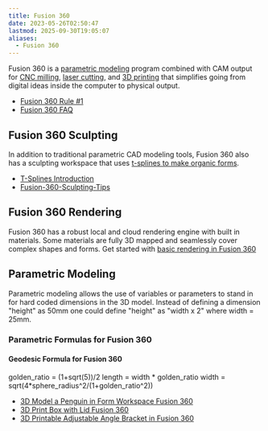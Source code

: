```yaml
---
title: Fusion 360
date: 2023-05-26T02:50:47
lastmod: 2025-09-30T19:05:07
aliases:
  - Fusion 360
---
```


Fusion 360 is a [parametric modeling](../parametric-modeling.md) program combined with CAM output for [CNC milling](../../digital-fabrication/cnc/cnc-basics.md), [laser cutting](../../digital-fabrication/laser-cutting/laser-cutting.md), and [3D printing](../../digital-fabrication/3d-printing/3d-printing.md) that simplifies going from digital ideas inside the computer to physical output.

- [Fusion 360 Rule #1](./rule-number-one-fusion-360.md)
- [Fusion 360 FAQ](./fusion-360-faq.md)

## Fusion 360 Sculpting

In addition to traditional parametric CAD modeling tools, Fusion 360 also has a sculpting workspace that uses [t-splines to make organic forms](./organic-forms-with-t-splines-fusion-360.md).

- [T-Splines Introduction](https://youtu.be/8vGrRR_TLEg)
- [Fusion-360-Sculpting-Tips](sculpting-tips-fusion360.md)

## Fusion 360 Rendering

Fusion 360 has a robust local and cloud rendering engine with built in materials. Some materials are fully 3D mapped and seamlessly cover complex shapes and forms. Get started with [basic rendering in Fusion 360](./basic-rendering-fusion-360.md)

## Parametric Modeling

Parametric modeling allows the use of variables or parameters to stand in for hard coded dimensions in the 3D model. Instead of defining a dimension "height" as 50mm one could define "height" as "width x 2" where width = 25mm.

### Parametric Formulas for Fusion 360

#### Geodesic Formula for Fusion 360

golden_ratio = (1+sqrt(5))/2 length = width * golden_ratio width = sqrt(4*sphere_radius^2/(1+golden_ratio^2))

- [3D Model a Penguin in Form Workspace Fusion 360](./3d-model-a-penguin-character-for-3d-printing-fusion-360.md)
- [3D Print Box with Lid Fusion 360](../../digital-fabrication/3d-printing/3d-print-box-with-lid-fusion-360.md)
- [3D Printable Adjustable Angle Bracket in Fusion 360](../../digital-fabrication/3d-printing/adjustable-parametric-3d-printed-angle-bracket-in-fusion-360.md)
